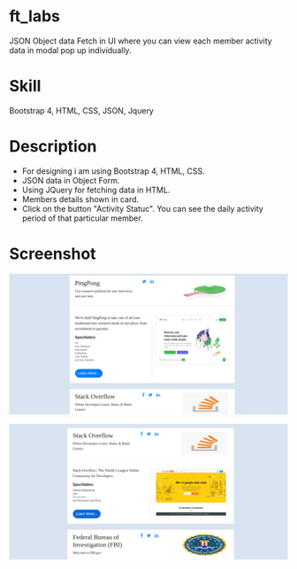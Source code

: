 # ft_labs
JSON Object data Fetch in UI where you can view each member activity data in modal pop up individually.

# Skill
Bootstrap 4, HTML, CSS, JSON, Jquery

# Description

*  For designing i am using Bootstrap 4, HTML, CSS.
*  JSON data in Object Form.
*  Using JQuery for fetching data in HTML.
*  Members details shown in card.
*  Click on the button "Activity Statuc". You can see the daily activity period of that particular member.

# Screenshot

![alt text](https://github.com/Bharti-Parmar/JSON-Data-Using-Ajax-Jquery/blob/master/rsz_screenshot_from_2020-07-26_18-25-22.png) 

![alt text](https://github.com/Bharti-Parmar/JSON-Data-Using-Ajax-Jquery/blob/master/rsz_screenshot_from_2020-07-26_18-25-34.png)
